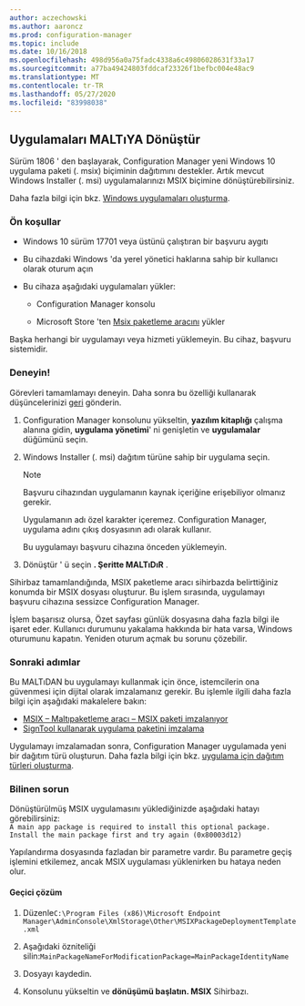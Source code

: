 ```yaml
---
author: aczechowski
ms.author: aaroncz
ms.prod: configuration-manager
ms.topic: include
ms.date: 10/16/2018
ms.openlocfilehash: 498d956a0a75fadc4338a6c49806028631f33a17
ms.sourcegitcommit: a77ba49424803fddcaf23326f1befbc004e48ac9
ms.translationtype: MT
ms.contentlocale: tr-TR
ms.lasthandoff: 05/27/2020
ms.locfileid: "83998038"
---
```

## <a name="convert-applications-to-msix"></a><a name="bkmk_msix"></a>Uygulamaları MALTıYA Dönüştür
<!--1359029-->

Sürüm 1806 ' den başlayarak, Configuration Manager yeni Windows 10 uygulama paketi (. msix) biçiminin dağıtımını destekler. Artık mevcut Windows Installer (. msi) uygulamalarınızı MSIX biçimine dönüştürebilirsiniz. 

Daha fazla bilgi için bkz. [Windows uygulamaları oluşturma](../../../../apps/get-started/creating-windows-applications.md#bkmk_general).


### <a name="prerequisites"></a>Ön koşullar

- Windows 10 sürüm 17701 veya üstünü çalıştıran bir başvuru aygıtı  

- Bu cihazdaki Windows 'da yerel yönetici haklarına sahip bir kullanıcı olarak oturum açın  

- Bu cihaza aşağıdaki uygulamaları yükler:  

    - Configuration Manager konsolu  

    - Microsoft Store 'ten [Msix paketleme aracını](https://www.microsoft.com/store/productId/9N5LW3JBCXKF) yükler  

Başka herhangi bir uygulamayı veya hizmeti yüklemeyin. Bu cihaz, başvuru sistemidir. 


### <a name="try-it-out"></a>Deneyin!

Görevleri tamamlamayı deneyin. Daha sonra bu özelliği kullanarak düşüncelerinizi [geri](../../../understand/find-help.md#product-feedback) gönderin.

1. Configuration Manager konsolunu yükseltin, **yazılım kitaplığı** çalışma alanına gidin, **uygulama yönetimi**' ni genişletin ve **uygulamalar** düğümünü seçin.  

2. Windows Installer (. msi) dağıtım türüne sahip bir uygulama seçin.  

    > [!Note]  
    > Başvuru cihazından uygulamanın kaynak içeriğine erişebiliyor olmanız gerekir.  
    > 
    > Uygulamanın adı özel karakter içeremez. Configuration Manager, uygulama adını çıkış dosyasının adı olarak kullanır.  
    > 
    > Bu uygulamayı başvuru cihazına önceden yüklemeyin.  

3. Dönüştür ' ü seçin **. Şeritte MALTıDıR** .

Sihirbaz tamamlandığında, MSIX paketleme aracı sihirbazda belirttiğiniz konumda bir MSIX dosyası oluşturur. Bu işlem sırasında, uygulamayı başvuru cihazına sessizce Configuration Manager.

İşlem başarısız olursa, Özet sayfası günlük dosyasına daha fazla bilgi ile işaret eder. Kullanıcı durumunu yakalama hakkında bir hata varsa, Windows oturumunu kapatın. Yeniden oturum açmak bu sorunu çözebilir.

### <a name="next-steps"></a>Sonraki adımlar

Bu MALTıDAN bu uygulamayı kullanmak için önce, istemcilerin ona güvenmesi için dijital olarak imzalamanız gerekir. Bu işlemle ilgili daha fazla bilgi için aşağıdaki makalelere bakın: 
- [MSIX – Maltıpaketleme aracı – MSIX paketi imzalanıyor](https://docs.microsoft.com/archive/blogs/sgern/msix-the-msix-packaging-tool-signing-the-msix-package)
- [SignTool kullanarak uygulama paketini imzalama](https://docs.microsoft.com/windows/desktop/appxpkg/how-to-sign-a-package-using-signtool)

Uygulamayı imzalamadan sonra, Configuration Manager uygulamada yeni bir dağıtım türü oluşturun. Daha fazla bilgi için bkz. [uygulama için dağıtım türleri oluşturma](../../../../apps/deploy-use/create-applications.md#bkmk_create-dt).


### <a name="known-issue"></a>Bilinen sorun

<!--3212701-->
Dönüştürülmüş MSIX uygulamasını yüklediğinizde aşağıdaki hatayı görebilirsiniz:  
`A main app package is required to install this optional package. Install the main package first and try again (0x80003d12)`  

Yapılandırma dosyasında fazladan bir parametre vardır. Bu parametre geçiş işlemini etkilemez, ancak MSIX uygulaması yüklenirken bu hataya neden olur. 

#### <a name="workaround"></a>Geçici çözüm
1. Düzenle`C:\Program Files (x86)\Microsoft Endpoint Manager\AdminConsole\XmlStorage\Other\MSIXPackageDeploymentTemplate.xml`  

2. Aşağıdaki özniteliği silin:`MainPackageNameForModificationPackage=MainPackageIdentityName`  

3. Dosyayı kaydedin.  

4. Konsolunu yükseltin ve **dönüşümü başlatın. MSIX** Sihirbazı.  


